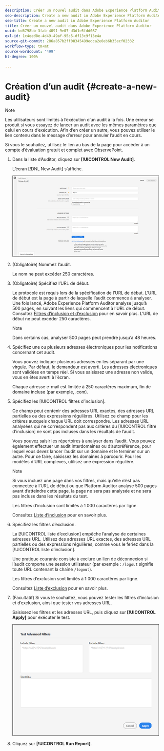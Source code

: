 ```yaml
---
description: Créer un nouvel audit dans Adobe Experience Platform Auditor
seo-description: Create a new audit in Adobe Experience Platform Auditor
seo-title: Create a new audit in Adobe Experience Platform Auditor
title: Créer un nouvel audit dans Adobe Experience Platform Auditor
uuid: bd6798bb-3fab-4091-9e07-d3d1e5fdd087
exl-id: 1c4eed8e-4d49-49af-95c5-df13c9f13e4a
source-git-commit: 286a857b2ff08345499edca2e0eb6b35ecf02332
workflow-type: tm+mt
source-wordcount: '499'
ht-degree: 100%

---
```


# Création d’un audit {#create-a-new-audit}

>[!NOTE]
>
>Les utilisateurs sont limités à l’exécution d’un audit à la fois. Une erreur se produit si vous essayez de lancer un audit avec les mêmes paramètres que celui en cours d’exécution. Afin d’en créer un autre, vous pouvez utiliser le lien contenu dans le message d’erreur pour annuler l’audit en cours.

Si vous le souhaitez, utilisez le lien au bas de la page pour accéder à un compte d’évaluation gratuit et complet avec ObservePoint.

1. Dans la liste d’Auditor, cliquez sur **[!UICONTROL New Audit]**.

   L’écran [!DNL New Audit] s’affiche.

   ![](assets/config.png)

1. (Obligatoire) Nommez l’audit.

   Le nom ne peut excéder 250 caractères.
1. (Obligatoire) Spécifiez l’URL de début.

   Le protocole est requis lors de la spécification de l’URL de début. L’URL de début est la page à partir de laquelle l’audit commence à analyser. Une fois lancé, Adobe Experience Platform Auditor analyse jusqu’à 500 pages, en suivant les liens qui commencent à l’URL de début. Consultez [Filtres d’inclusion et d’exclusion](../create-audit/filters.md) pour en savoir plus. L’URL de début ne peut excéder 250 caractères.

   >[!NOTE]
   >
   >Dans certains cas, analyser 500 pages peut prendre jusqu’à 48 heures.

1. Spécifiez une ou plusieurs adresses électroniques pour les notifications concernant cet audit.

   Vous pouvez indiquer plusieurs adresses en les séparant par une virgule. Par défaut, le demandeur est averti. Les adresses électroniques sont validées en temps réel. Si vous saisissez une adresse non valide, vous en êtes averti à l’écran.

   Chaque adresse e-mail est limitée à 250 caractères maximum, fin de domaine incluse (par exemple, .com).

1. Spécifiez les [!UICONTROL filtres d’inclusion].

   Ce champ peut contenir des adresses URL exactes, des adresses URL partielles ou des expressions régulières. Utilisez ce champ pour les critères auxquels chaque URL doit correspondre. Les adresses URL analysées qui ne correspondent pas aux critères du [!UICONTROL filtre d’inclusion] ne sont pas incluses dans les résultats de l’audit.

   Vous pouvez saisir les répertoires à analyser dans l’audit. Vous pouvez également effectuer un audit interdomaines ou d’autoréférence, pour lequel vous devez lancer l’audit sur un domaine et le terminer sur un autre. Pour ce faire, saisissez les domaines à parcourir. Pour les modèles d’URL complexes, utilisez une expression régulière.

   >[!NOTE]
   >
   >Si vous incluez une page dans vos filtres, mais qu’elle n’est pas connectée à l’URL de début ou que Platform Auditor analyse 500 pages avant d’atteindre cette page, la page ne sera pas analysée et ne sera pas incluse dans les résultats du test.

   Les filtres d’inclusion sont limités à 1 000 caractères par ligne.

   Consultez [Liste d’inclusion](../create-audit/filters.md) pour en savoir plus.
1. Spécifiez les filtres d’exclusion.

   La [!UICONTROL liste d’exclusion] empêche l’analyse de certaines adresses URL. Utilisez des adresses URL exactes, des adresses URL partielles ou des expressions régulières, comme vous le feriez dans la [!UICONTROL liste d’inclusion].

   Une pratique courante consiste à exclure un lien de déconnexion si l’audit comporte une session utilisateur (par exemple : `/logout` signifie toute URL contenant la chaîne `/logout`).

   Les filtres d’exclusion sont limités à 1 000 caractères par ligne.

   Consultez [Liste d’exclusion](../create-audit/filters.md) pour en savoir plus.
1. (Facultatif) Si vous le souhaitez, vous pouvez tester les filtres d’inclusion et d’exclusion, ainsi que tester vos adresses URL.

   Saisissez les filtres et les adresses URL, puis cliquez sur **[!UICONTROL Apply]** pour exécuter le test.

   ![](assets/test-advanced-filters.png)

1. Cliquez sur **[!UICONTROL Run Report]**.
